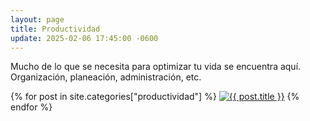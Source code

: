 ```yaml
---
layout: page
title: Productividad
update: 2025-02-06 17:45:00 -0600
---
```

Mucho de lo que se necesita para optimizar tu vida se encuentra aquí. Organización, planeación, administración, etc.
<p>{% for post in site.categories["productividad"] %}
    <a href="{{ post.url }}"><img width="auto" max-width="360px" src="{{ post.banner }}" alt="{{ post.title }}"/></a>
{% endfor %}</p><br>